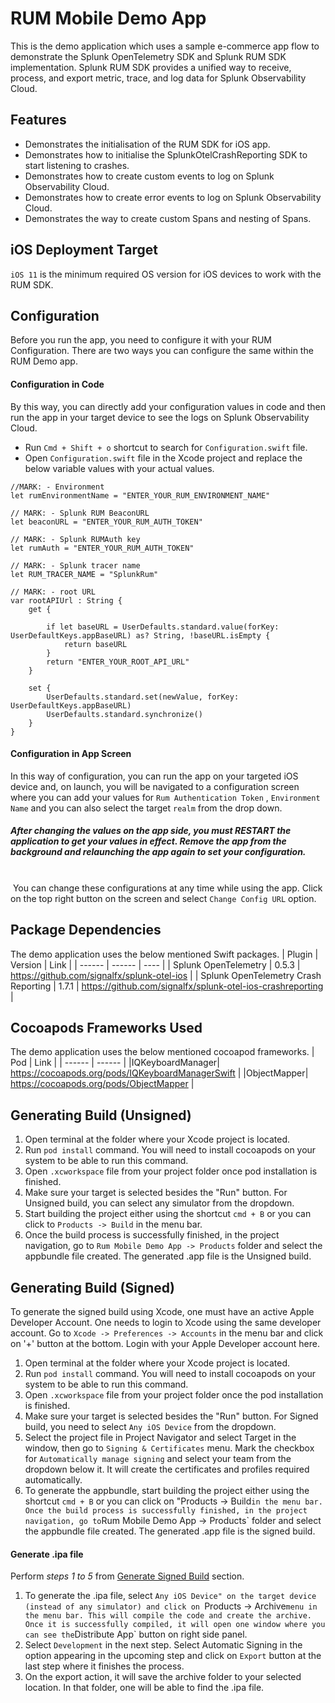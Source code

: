 # RUM Mobile Demo App
This is the demo application which uses a sample e-commerce app flow to demonstrate the Splunk OpenTelemetry SDK and Splunk RUM SDK implementation.
Splunk RUM SDK provides a unified way to receive, process, and export metric, trace, and log data for Splunk Observability Cloud.
## Features
- Demonstrates the initialisation of the RUM SDK for iOS app.
- Demonstrates how to initialise the SplunkOtelCrashReporting SDK to start listening to crashes.
- Demonstrates how to create custom events to log on Splunk Observability Cloud.
- Demonstrates how to create error events to log on Splunk Observability Cloud.
- Demonstrates the way to create custom Spans and nesting of Spans.
## iOS Deployment Target
`iOS 11` is the minimum required OS version for iOS devices to work with the RUM SDK.
## Configuration
Before you run the app, you need to configure it with your RUM Configuration.
There are two ways you can configure the same within the RUM Demo app.
#### Configuration in Code
By this way, you can directly add your configuration values in code and then run the app in your target device to see the logs on Splunk Observability Cloud.
- Run `Cmd + Shift + o` shortcut to search for `Configuration.swift` file.
- Open `Configuration.swift` file in the Xcode project and replace the below variable values with your actual values.
```
//MARK: - Environment
let rumEnvironmentName = "ENTER_YOUR_RUM_ENVIRONMENT_NAME"
    
// MARK: - Splunk RUM BeaconURL
let beaconURL = "ENTER_YOUR_RUM_AUTH_TOKEN"
    
// MARK: - Splunk RUMAuth key
let rumAuth = "ENTER_YOUR_RUM_AUTH_TOKEN"
    
// MARK: - Splunk tracer name
let RUM_TRACER_NAME = "SplunkRum"
    
// MARK: - root URL
var rootAPIUrl : String {
    get {
            
        if let baseURL = UserDefaults.standard.value(forKey: UserDefaultKeys.appBaseURL) as? String, !baseURL.isEmpty {
            return baseURL
        }
        return "ENTER_YOUR_ROOT_API_URL"
    }
        
    set {
        UserDefaults.standard.set(newValue, forKey: UserDefaultKeys.appBaseURL)
        UserDefaults.standard.synchronize()
    }
}
```
#### Configuration in App Screen
In this way of configuration, you can run the app on your targeted iOS device and, on launch, you will be navigated to a configuration screen where you can add your values for `Rum Authentication Token` , `Environment Name` and you can also select the target `realm` from the drop down.
##### After changing the values on the app side, you must RESTART the application to get your values in effect. Remove the app from the background and relaunching the app again to set your configuration.
 \
 You can change these configurations at any time while using the app. Click on the top right button on the screen and select `Change Config URL` option.
## Package Dependencies
The demo application uses the below mentioned Swift packages.
| Plugin | Version | Link |
| ------ | ------ | ---- |
| Splunk OpenTelemetry | 0.5.3 | https://github.com/signalfx/splunk-otel-ios |
| Splunk OpenTelemetry Crash Reporting | 1.7.1 | https://github.com/signalfx/splunk-otel-ios-crashreporting |
## Cocoapods Frameworks Used
The demo application uses the below mentioned cocoapod frameworks.
| Pod | Link |
| ------ | ------ |
|IQKeyboardManager| https://cocoapods.org/pods/IQKeyboardManagerSwift |
|ObjectMapper| https://cocoapods.org/pods/ObjectMapper |
## Generating Build (Unsigned)
1. Open terminal at the folder where your Xcode project is located.
2. Run `pod install` command. You will need to install cocoapods on your system to be able to run this command.
3. Open `.xcworkspace` file from your project folder once pod installation is finished.
4. Make sure your target is selected besides the "Run" button. For Unsigned build, you can select any simulator from the dropdown.
5. Start building the project either using the shortcut `cmd + B` or you can click to `Products -> Build` in the menu bar.
6. Once the build process is successfully finished, in the project navigation, go to `Rum Mobile Demo App -> Products` folder and select the appbundle file created. The generated .app file is the Unsigned build.
## Generating Build (Signed)
To generate the signed build using Xcode, one must have an active Apple Developer Account. One needs to login to Xcode using the same developer account.
Go to `Xcode -> Preferences -> Accounts` in the menu bar and click on '+' button at the bottom. Login with your Apple Developer account here.
1. Open terminal at the folder where your Xcode project is located.
2. Run `pod install` command. You will need to install cocoapods on your system to be able to run this command.
3. Open `.xcworkspace` file from your project folder once the pod installation is finished.
4. Make sure your target is selected besides the "Run" button. For Signed build, you need to select `Any iOS Device` from the dropdown.
5. Select the project file in Project Navigator and select Target in the window, then go to `Signing & Certificates` menu. Mark the checkbox for `Automatically manage signing` and select your team from the dropdown below it.
It will create the certificates and profiles required automatically.
5. To generate the appbundle, start building the project either using the shortcut `cmd + B` or you can click on "Products -> Build` in the menu bar.
Once the build process is successfully finished, in the project navigation, go to `Rum Mobile Demo App -> Products` folder and select the appbundle file created. The generated .app file is the signed build.
#### Generate .ipa file
Perform *steps 1 to 5* from [Generate Signed Build](https://github.com/shraddha-crest/RUM-Mobile-Demo-App/blob/master/README.md#generating-build-signed) section.
1. To generate the .ipa file, select `Any iOS Device" on the target device (instead of any simulator) and click on `Products -> Archive` menu in the menu bar.
This will compile the code and create the archive. Once it is successfully compiled, it will open one window where you can see the `Distribute App` button on right side panel.
2. Select `Development` in the next step. Select Automatic Signing in the option appearing in the upcoming step and click on `Export` button at the last step where it finishes the process.
3. On the export action, it will save the archive folder to your selected location. In that folder, one will be able to find the .ipa file.
 
 
